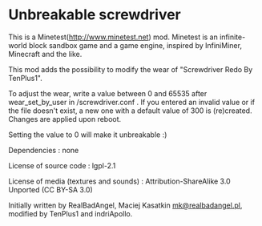 Unbreakable screwdriver
=======================

This is a Minetest(http://www.minetest.net) mod. Minetest is an infinite-world block sandbox game and a game engine, inspired by InfiniMiner, Minecraft and the like.

This mod adds the possibility to modify the wear of "Screwdriver Redo By TenPlus1".

To adjust the wear, write a value between 0 and 65535 after wear_set_by_user in <modpath>/screwdriver.conf .
If you entered an invalid value or if the file doesn't exist, a new one with a default value of 300 is (re)created.
Changes are applied upon reboot.

Setting the value to 0 will make it unbreakable :)

Dependencies : none

License of source code : lgpl-2.1

License of media (textures and sounds) : Attribution-ShareAlike 3.0 Unported (CC BY-SA 3.0)

Initially written by RealBadAngel, Maciej Kasatkin mk@realbadangel.pl, modified by TenPlus1 and indriApollo.
